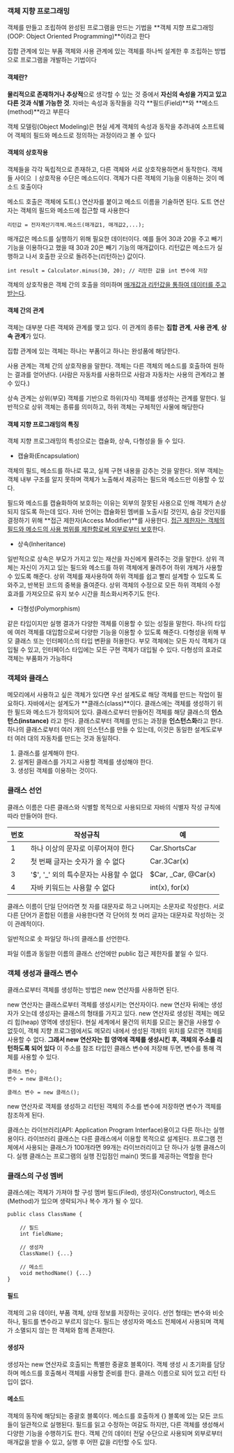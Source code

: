 ### 객체 지향 프로그래밍

객체를 만들고 조립하여 완성된 프로그램을 만드는 기법을 **객체 지향 프로그래밍(OOP: Object Oriented Programming)**이라고 한다

집합 관계에 있는 부품 객체와 사용 관계에 있는 객체를 하나씩 설계한 후 조립하는 방법으로 프로그램을 개발하는 기법이다

#### 객체란?

**물리적으로 존재하거나 추상적**으로 생각할 수 있는 것 중에서 **자신의 속성을 가지고 있고 다른 것과 식별 가능한 것**. 자바는 속성과 동작들을 각각 **필드(Field)**와 **메소드(method)**라고 부른다

객체 모델링(Object Modeling)은 현실 세계 객체의 속성과 동작을 추려내여 소프트웨어 객체의 필드와 메소드로 정의하는 과정이라고 볼 수 있다

#### 객체의 상호작용

객체들을 각각 독립적으로 존재하고, 다른 객체와 서로 상호작용하면서 동작한다. 객체들 사이으 ㅣ상호작용 수단은 메소드이다. 객체가 다른 객체의 기능을 이용하는 것이 메소드 호출이다

메소드 호출은 객체에 도트(.) 연산자를 붙이고 메소드 이름을 기술하면 된다. 도트 연산자는 객체의 필드와 메소드에 접근할 때 사용한다

```
리턴값 = 전자계산기객체.메소드(매개값1, 매개값2,...);
```

매개값은 메소드를 실행하기 위해 필요한 데이터이다.  예를 들어 30과 20을 주고 빼기 기능을 이용하다고 했을 때 30과 20은 빼기 기능의 매개값이다. 리턴값은 메소드가 실행하고 나서 호출한 곳으로 돌려주는(리턴하는) 값이다.

```
int result = Calculator.minus(30, 20); // 리턴한 값을 int 변수에 저장
```

객체의 상호작용은 객체 간의 호출을 의미하며 <u>매개값과 리턴값을 통하여 데이터를 주고 받는다</u>.

####  객체 간의 관계

객체는 대부분 다른 객체와 관계를 맺고 있다. 이 관계의 종류는 **집합 관계**, **사용 관계**, **상속 관계**가 있다.

집합 관계에 있는 객체는 하나는 부품이고 하나는 완성품에 해당한다.

사용 관계는 객체 간의 상호작용을 말한다. 객체는 다른 객체의 메소드를 호출하여 원하는 결과를 얻어낸다. (사람은 자동차를 사용하므로 사람과 자동차는 사용의 관계라고 볼 수 있다.)

상속 관계는 상위(부모) 객체를 기반으로 하위(자식) 객체를 생성하는 관계를 말한다. 일반적으로 상위 객체는 종류를 의미하고, 하위 객체는 구체적인 사물에 해당한다

#### 객체 지향 프로그래밍의 특징

객체 지향 프로그래밍의 특성으로는 캡슐화, 상속, 다형성을 들 수 있다.

- 캡슐화(Encapsulation)

객체의 필드, 메소드를 하나로 묶고, 실제 구현 내용을 감추는 것을 말한다. 외부 객체는 객체 내부 구조를 알지 못하며 객체가 노출해서 제공하는 필드와 메소드만 이용할 수 있다.

필드와 메소드를 캡슐화하여 보호하는 이유는 외부의 잘못된 사용으로 인해 객체가 손상되지 않도록 하는데 있다. 자바 언어는 캡슐화된 멤버를 노출시킬 것인지, 숨길 것인지를 결정하기 위해 **접근 제한자(Access Modifier)**를 사용한다. <u>접근 제한자는 객체의 필드와 메소드의 사용 범위를 제한함로써 외부로부터 보호</u>한다.

- 상속(Inheritance)

일반적으로 상속은 부모가 가지고 있는 재산을 자신에게 물려주는 것을 말한다. 상위 객체는 자신이 가지고 있는 필드와 메소드를 하위 객체에게 물려주어 하위 개체가 사용할 수 있도록 해준다. 상위 객체를 재사용하여 하위 객체를 쉽고 빨리 설계할 수 있도록 도와주고, 반복된 코드의 중복을 줄여준다. 상위 객체의 수정으로 모든 하위 객체의 수정 효과를 가져오므로 유지 보수 시간을 최소화시켜주기도 한다. 

- 다형성(Polymorphism)

같은 타입이지만 실행 결과가 다양한 객체를 이용할 수 있는 성질을 말한다. 하나의 타입에 여러 객체를 대입함으로써 다양한 기능을 이용할 수 있도록 해준다. 다형성을 위해 부모 클래스 또는 인터페이스의 타입 변환을 허용한다. 부모 객체에는 모든 자식 객체가 대입될 수 있고, 인터페이스 타입에는 모든 구현 객체가 대입될 수 있다. 다형성의 효과로 객체는 부품화가 가능하다



### 객체와 클래스

메모리에서 사용하고 싶은 객체가 있다면 우선 설계도로 해당 객체를 만드는 작업이 필요하다. 자바에서는 설계도가 **클래스(class)**이다. 클래스에는 객체를 생성하기 위한 필드와 메소드가 정의되어 있다. 클래스로부터 만들어진 객체를 해당 클래스의 **인스턴스(instance)** 라고 한다. 클래스로부터 객체를 만드는 과정을 **인스턴스화**라고 한다. 하나의 클래스로부터 여러 개의 인스턴스를 만들 수 있는데, 이것은 동일한 설계도로부터 여러 대의 자동차를 만드는 것과 동일하다. 

1. 클래스를 설계해야 한다.
2. 설계된 클래스를 가지고 사용할 객체를 생성해야 한다.
3. 생성된 객체를 이용하는 것이다.



### 클래스 선언

클래스 이름은 다른 클래스와 식별할 목적으로 사용되므로 자바의 식별자 작성 규칙에 따라 만들어야 한다.

| 번호 | 작성규칙                                | 예                  |
| ---- | --------------------------------------- | ------------------- |
| 1    | 하나 이상의 문자로 이루어져야 한다      | Car.ShortsCar       |
| 2    | 첫 번째 글자는 숫자가 올 수 없다        | Car.3Car(x)         |
| 3    | '$', '_' 외의 특수문자는 사용할 수 없다 | $Car, _Car, @Car(x) |
| 4    | 자바 키워드는 사용할 수 없다            | int(x), for(x)      |

클래스 이름이 단일 단어라면 첫 자를 대문자로 하고 나머지는 소문자로 작성한다. 서로 다른 단어가 혼합된 이름을 사용한다면 각 단어의 첫 머리 글자는 대문자로 작성하는 것이 관례적이다.

일반적으로 솟 파일당 하나의 클래스를 선언한다.

파일 이름과 동일한 이름의 클래스 선언에만 public 접근 제한자를 붙일 수 있다.



### 객체 생성과 클래스 변수

클래스로부터 객체를 생성하는 방법은 new 연산자를 사용하면 된다.

new 연산자는 클래스로부터 객체를 생성시키는 연산자이다. new 연산자 뒤에는 생성자가 오는데 생성자는 클래스의 형태를 가지고 있다. new 연산자로 생성된 객체는 메모리 힙(heap) 영역에 생성된다. 현실 세계에서 물건의 위치를 모르는 물건을 사용할 수 없듯이, 객체 지향 프로그램에서도 메모리 내에서 생성된 객체의 위치를 모르면 객체를 사용할 수 없다. **그래서 new 연산자는 힙 영역에 객체를 생성시킨 후, 객체의 주소를 리턴하도록 되어 있다** 이 주소를 참조 타입인 클래스 변수에 저장해 두면, 변수를 통해 객체를 사용할 수 있다.

```
클래스 변수;
변수 = new 클래스();
```

```
클래스 변수 = new 클래스();
```

new 연산자로 객체를 생성하고 리턴된 객체의 주소를 변수에 저장하면 변수가 객체를 참조하게 된다.

클래스는 라이브러리(API: Application Program Interface)용이고 다른 하나는 실행용이다. 라이브러리 클래스는 다른 클래스에서 이용할 목적으로 설계된다. 프로그램 전체에서 사용되는 클래스가 100개라면 99개는 라이브러리이고 단 하나가 실행 클래스이다. 실행 클래스는 프로그램의 실행 진입점인 main() 멧드를 제공하는 역할을 한다



### 클래스의 구성 멤버

클래스에는 객체가 가져야 할 구성 멤버 필드(Filed), 생성자(Constructor), 메소드(Method)가 있으며 생략되거나 복수 개가 될 수 있다. 

```
public class ClassName {
	
	// 필드
	int fieldName;
	
	// 생성자
	ClassName() {...}
	
	// 메소드
	void methodName() {...}
}
```



#### 필드

객체의 고유 데이터, 부품 객체, 상태 정보를 저장하는 곳이다. 선언 형태는 변수와 비슷하나, 필드를 변수라고 부르지 않는다.  필드는 생성자와 메소드 전체에서 사용되며 객체가 소멸되지 않는 한 객체와 함께 존재한다.

#### 생성자

생성자는 new 연산자로 호출되는 특별한 중괄호 블록이다. 객체 생성 시 초기화를 담당하며 메소드를 호출해서 객체를 사용할 준비를 한다. 클래스 이름으로 되어 있고 리턴 타입이 없다.

#### 메소드

객체의 동작에 해당되는 중괄호 블록이다. 메소드를 호출하게 {} 블록에 있는 모든 코드들이 일관적으로 실행된다. 필드를 읽고 수정하는 여갈도 하지만, 다른 객체를 생성해서 다양한 기능을 수행하기도 한다. 객체 간의 데이터 전달 수단으로 사용되며 외부로부터 매개값을 받을 수 있고, 실행 후 어떤 값을 리턴할 수도 있다.